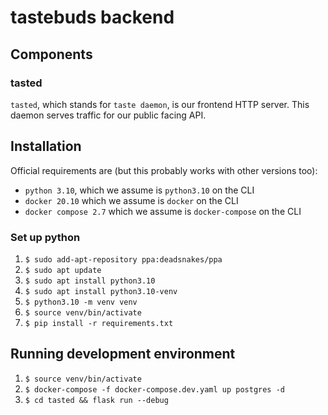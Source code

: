 # tastebuds backend

## Components

### tasted
`tasted`, which stands for `taste daemon`, is our frontend HTTP server. This daemon serves traffic for our public facing API.

## Installation

Official requirements are (but this probably works with other versions too):
* `python 3.10`, which we assume is `python3.10` on the CLI
* `docker 20.10` which we assume is `docker` on the CLI
* `docker compose 2.7` which we assume is `docker-compose` on the CLI

### Set up python
1. `$ sudo add-apt-repository ppa:deadsnakes/ppa`
2. `$ sudo apt update`
3. `$ sudo apt install python3.10`
4. `$ sudo apt install python3.10-venv`
5. `$ python3.10 -m venv venv`
6. `$ source venv/bin/activate`
7. `$ pip install -r requirements.txt`

## Running development environment
1. `$ source venv/bin/activate`
2. `$ docker-compose -f docker-compose.dev.yaml up postgres -d`
3. `$ cd tasted && flask run --debug`